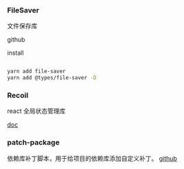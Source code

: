 ### FileSaver

文件保存库

<a herf="https://github.com/eligrey/FileSaver.js">github</a>

install

```sh

yarn add file-saver
yarn add @types/file-saver -D
```

### Recoil

react 全局状态管理库

<a href="https://recoiljs.org/docs/introduction/getting-started/">doc</a>

### patch-package

依赖库补丁脚本，用于给项目的依赖库添加自定义补丁。
<a href="https://github.com/ds300/patch-package/">github</a>
